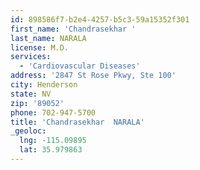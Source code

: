 ```yaml
---
id: 898586f7-b2e4-4257-b5c3-59a15352f301
first_name: 'Chandrasekhar '
last_name: NARALA
license: M.D.
services:
  - 'Cardiovascular Diseases'
address: '2847 St Rose Pkwy, Ste 100'
city: Henderson
state: NV
zip: '89052'
phone: 702-947-5700
title: 'Chandrasekhar  NARALA'
_geoloc:
  lng: -115.09895
  lat: 35.979863
---
```

